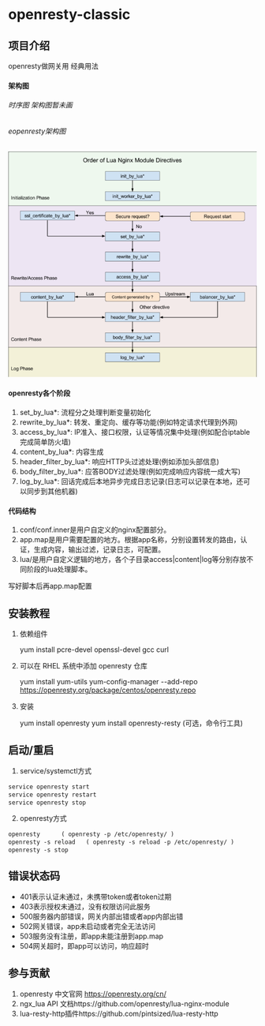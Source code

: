 # openresty-classic

## 项目介绍
openresty做网关用 经典用法

#### 架构图
###### 时序图 架构图暂未画

###### eopenresty架构图
![Alt text](images/arch-openresty.png)

#### openresty各个阶段
1. set_by_lua*: 流程分之处理判断变量初始化
2. rewrite_by_lua*: 转发、重定向、缓存等功能(例如特定请求代理到外网)
3. access_by_lua*: IP准入、接口权限，认证等情况集中处理(例如配合iptable完成简单防火墙)
4. content_by_lua*: 内容生成
5. header_filter_by_lua*: 响应HTTP头过滤处理(例如添加头部信息)
6. body_filter_by_lua*: 应答BODY过滤处理(例如完成响应内容统一成大写)
7. log_by_lua*: 回话完成后本地异步完成日志记录(日志可以记录在本地，还可以同步到其他机器)

#### 代码结构
1. conf/conf.inner是用户自定义的nginx配置部分。
2. app.map是用户需要配置的地方。根据app名称，分别设置转发的路由，认证，生成内容，输出过滤，记录日志，可配置。
3. lua/是用户自定义逻辑的地方，各个子目录access|content|log等分别存放不同阶段的lua处理脚本。

写好脚本后再app.map配置

## 安装教程

1. 依赖组件

	yum install pcre-devel openssl-devel gcc curl

2. 可以在 RHEL 系统中添加 openresty 仓库

	yum install yum-utils
	yum-config-manager --add-repo https://openresty.org/package/centos/openresty.repo

3. 安装

	yum install openresty
	yum install openresty-resty  (可选，命令行工具)

## 启动/重启
1. service/systemctl方式
```
service openresty start
service openresty restart
service openresty stop
```

2. openresty方式
```
openresty      ( openresty -p /etc/openresty/ )
openresty -s reload   ( openresty -s reload -p /etc/openresty/ )
openresty -s stop
```

## 错误状态码

* 401表示认证未通过，未携带token或者token过期
* 403表示授权未通过，没有权限访问此服务
* 500服务器内部错误，网关内部出错或者app内部出错
* 502网关错误，app未启动或者完全无法访问
* 503服务没有注册，即app未能注册到app.map
* 504网关超时，即app可以访问，响应超时

## 参与贡献

1. openresty 中文官网 https://openresty.org/cn/
2. ngx_lua API 文档https://github.com/openresty/lua-nginx-module
3. lua-resty-http插件https://github.com/pintsized/lua-resty-http
